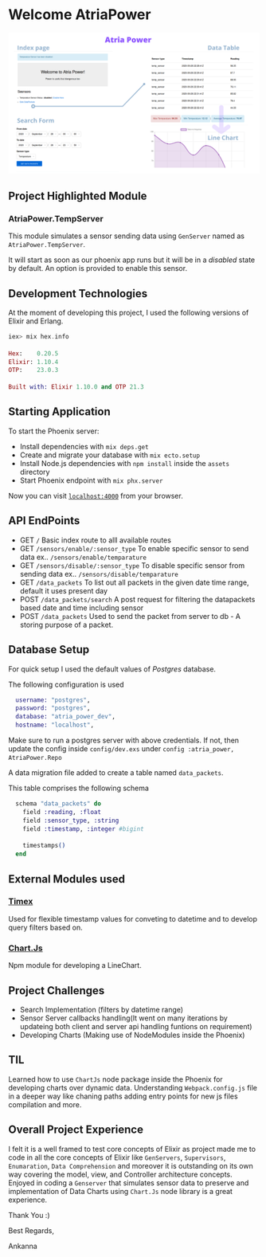 # Welcome AtriaPower

![Project Out Line Image](AtriaPower.png)

## Project Highlighted Module

### AtriaPower.TempServer
This module simulates a sensor sending data using `GenServer` named as 
`AtriaPower.TempServer`.

It will start as soon as our phoenix app runs but it will be in a *disabled* 
state by default. An option is provided to enable this sensor.

## Development Technologies
At the moment of developing this project, I used the following versions of
Elixir and Erlang.

```elixir
iex> mix hex.info 

Hex:    0.20.5
Elixir: 1.10.4
OTP:    23.0.3

Built with: Elixir 1.10.0 and OTP 21.3

```
## Starting Application

To start the Phoenix server:

  * Install dependencies with `mix deps.get`
  * Create and migrate your database with `mix ecto.setup`
  * Install Node.js dependencies with `npm install` inside the `assets` directory
  * Start Phoenix endpoint with `mix phx.server`

Now you can visit [`localhost:4000`](http://localhost:4000) from your browser.

## API EndPoints

  * GET   `/` Basic index route to alll available routes
  * GET   `/sensors/enable/:sensor_type` To enable specific sensor to send data ex.. `/sensors/enable/temparature`
  * GET   `/sensors/disable/:sensor_type` To disable specific sensor from sending data ex.. `/sensors/disable/temparature`
  * GET   `/data_packets` To list out all packets in the given date time range, default it uses present day
  * POST  `/data_packets/search` A post request for filtering the datapackets based date and time including sensor
  * POST  `/data_packets` Used to send the packet from server to db - A storing purpose of a packet. 

## Database Setup
For quick setup I used the default values of *Postgres* database.

The following configuration is used

```elixir
  username: "postgres",
  password: "postgres",
  database: "atria_power_dev",
  hostname: "localhost",
```
Make sure to run a postgres server with above credentials. If not, then update 
the config inside `config/dev.exs` under `config :atria_power, AtriaPower.Repo`

A data migration file added to create a table named `data_packets`.

This table comprises the following schema

```elixir
  schema "data_packets" do
    field :reading, :float
    field :sensor_type, :string
    field :timestamp, :integer #bigint

    timestamps()
  end
```
## External Modules used

### [Timex](https://github.com/bitwalker/timex/)
Used for flexible timestamp values for conveting to datetime and to develop query filters based on.

### [Chart.Js](https://www.chartjs.org/)
Npm module for developing a LineChart.

## Project Challenges
  * Search Implementation (filters by datetime range)
  * Sensor Server callbacks handling(It went on many iterations by updateing both client and server api handling funtions on requirement)
  * Developing Charts (Making use of NodeModules inside the Phoenix)
  
## TIL
Learned how to use `ChartJs` node package inside the Phoenix for developing charts over dynamic data.
Understanding `Webpack.config.js` file in a deeper way like chaning paths adding entry points for new js files compilation and more.
  
## Overall Project Experience
I felt it is a well framed to test core concepts of Elixir as project made me to code in all the core concepts of Elixir like `GenServers`, `Supervisors`, `Enumaration`, `Data Comprehension` and moreover it is outstanding on its own way covering the model, view, and Controller architecture concepts.
Enjoyed in coding a `Genserver` that simulates sensor data to preserve and implementation of Data Charts using `Chart.Js` node library is a great experience.

Thank You :)

Best Regards,

Ankanna
